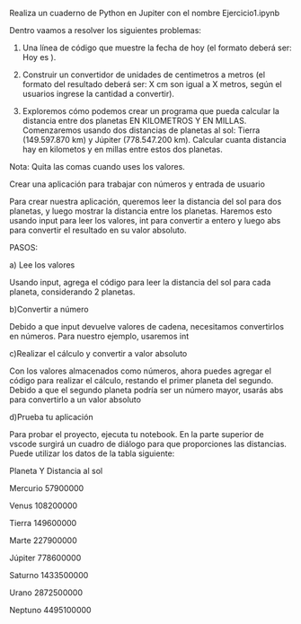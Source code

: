 Realiza un cuaderno de Python en Jupiter con el nombre Ejercicio1.ipynb

Dentro vaamos a resolver los siguientes problemas:

1. Una línea de código que  muestre la fecha de hoy (el formato deberá ser: Hoy es ).

2. Construir un convertidor de unidades de centimetros a metros (el formato del resultado deberá ser: X cm son igual a X metros, según el usuarios ingrese la cantidad a convertir).

3. Exploremos cómo podemos crear un programa que pueda calcular la distancia entre dos planetas EN KILOMETROS Y EN MILLAS. Comenzaremos usando dos distancias de planetas al sol: Tierra (149.597.870 km) y Júpiter (778.547.200 km). Calcular cuanta distancia hay en kilometos y en millas entre estos dos planetas.

Nota: Quita las comas cuando uses los valores.

Crear una aplicación para trabajar con números y entrada de usuario


Para crear nuestra aplicación, queremos leer la distancia del sol para dos planetas, y luego mostrar la distancia entre los planetas. Haremos esto usando input para leer los valores, int para convertir a entero y luego abs para convertir el resultado en su valor absoluto.

PASOS:

a) Lee los valores

Usando input, agrega el código para leer la distancia del sol para cada planeta, considerando 2 planetas.

b)Convertir a número

Debido a que input devuelve valores de cadena, necesitamos convertirlos en números. Para nuestro ejemplo, usaremos int

c)Realizar el cálculo y convertir a valor absoluto

Con los valores almacenados como números, ahora puedes agregar el código para realizar el cálculo, restando el primer planeta del segundo. Debido a que el segundo planeta podría ser un número mayor, usarás abs para convertirlo a un valor absoluto

d)Prueba tu aplicación

Para probar el proyecto, ejecuta tu notebook. En la parte superior de vscode surgirá un cuadro de diálogo para que proporciones las distancias. Puede utilizar los datos de la tabla siguiente:

Planeta	Y Distancia al sol

Mercurio	57900000

Venus	108200000

Tierra	149600000

Marte	227900000

Júpiter	778600000

Saturno	1433500000

Urano	2872500000

Neptuno	4495100000
